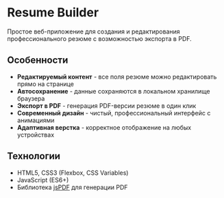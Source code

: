 # Resume Builder

Простое веб-приложение для создания и редактирования профессионального резюме с возможностью экспорта в PDF.

## Особенности

- **Редактируемый контент** - все поля резюме можно редактировать прямо на странице
- **Автосохранение** - данные сохраняются в локальном хранилище браузера
- **Экспорт в PDF** - генерация PDF-версии резюме в один клик
- **Современный дизайн** - чистый, профессиональный интерфейс с анимациями
- **Адаптивная верстка** - корректное отображение на любых устройствах

## Технологии

- HTML5, CSS3 (Flexbox, CSS Variables)
- JavaScript (ES6+)
- Библиотека [jsPDF](https://parall.ax/products/jspdf) для генерации PDF

